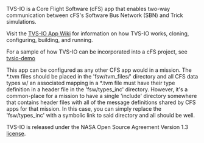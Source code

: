 TVS-IO is a Core Flight Software (cFS) app that enables two-way communication between cFS's Software Bus Network (SBN) and Trick simulations.

Visit the [TVS-IO App Wiki](https://github.com/nasa/tvsio/wiki) for information on how TVS-IO works, cloning, configuring, building, and running.

For a sample of how TVS-IO can be incorporated into a cFS project, see [tvsio-demo](https://github.com/nasa/tvsio-demo)

This app can be configured as any other CFS app would in a mission.  The \*.tvm files should be placed in the 'fsw/tvm_files/' directory and all CFS data types w/ an associated mapping in a *.tvm file must have their type definition in a header file in the 'fsw/types_inc' directory.  However, it's a common-place for a mission to have a single 'include' directory somewhere that contains header files with all of the message definitions shared by CFS apps for that mission.  In this case, you can simply replace the 'fsw/types_inc' with a symbolic link to said directory and all should be well.

TVS-IO is released under the NASA Open Source Agreement Version 1.3 [license](LICENSE).
